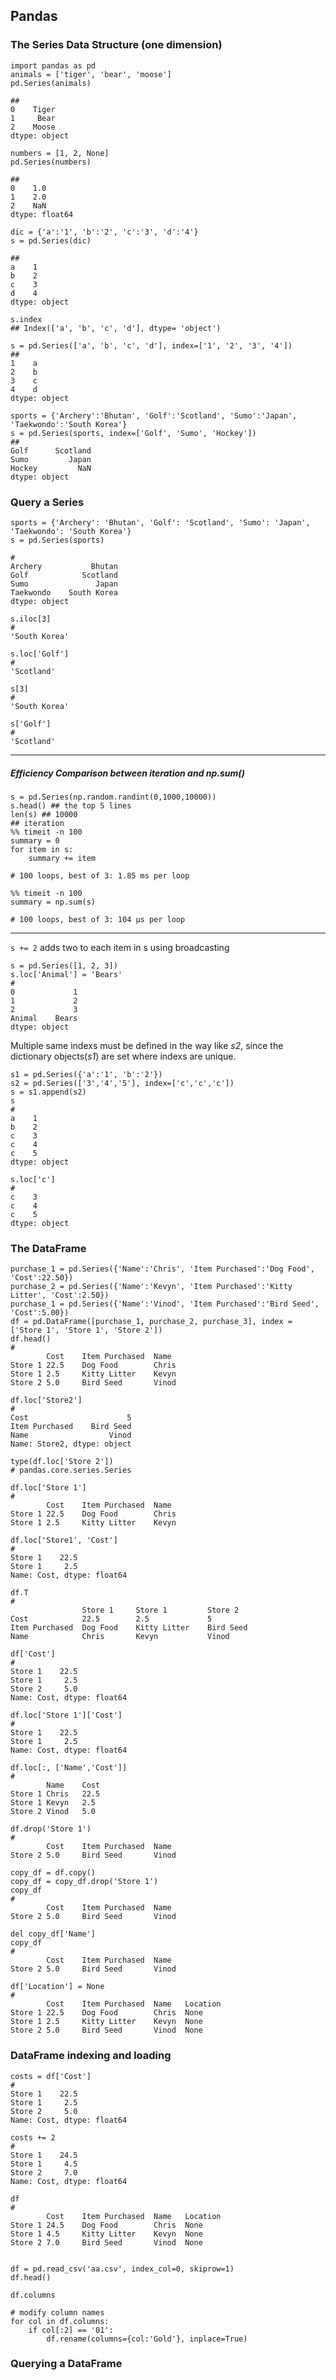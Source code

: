 ## Pandas

### The Series Data Structure (one dimension)
	import pandas as pd
	animals = ['tiger', 'bear', 'moose']
	pd.Series(animals)

	##
	0    Tiger
	1     Bear
	2    Moose
	dtype: object

	numbers = [1, 2, None]
	pd.Series(numbers)

	##
	0    1.0
	1    2.0
	2    NaN
	dtype: float64

	dic = {'a':'1', 'b':'2', 'c':'3', 'd':'4'}
	s = pd.Series(dic)

	##
	a    1
	b    2
	c    3
	d    4
	dtype: object

	s.index
	## Index(['a', 'b', 'c', 'd'], dtype= 'object')

	s = pd.Series(['a', 'b', 'c', 'd'], index=['1', '2', '3', '4'])
	##
	1    a
	2    b
	3    c
	4    d
	dtype: object

	sports = {'Archery':'Bhutan', 'Golf':'Scotland', 'Sumo':'Japan', 'Taekwondo':'South Korea'}
	s = pd.Series(sports, index=['Golf', 'Sumo', 'Hockey'])
	##
	Golf      Scotland
	Sumo         Japan
	Hockey         NaN
	dtype: object

### Query a Series

	sports = {'Archery': 'Bhutan', 'Golf': 'Scotland', 'Sumo': 'Japan', 'Taekwondo': 'South Korea'}
	s = pd.Series(sports)

	#
	Archery           Bhutan
	Golf            Scotland
	Sumo               Japan
	Taekwondo    South Korea
	dtype: object

	s.iloc[3]
	# 
	'South Korea'

	s.loc['Golf']
	#
	'Scotland'

	s[3]
	#
	'South Korea'

	s['Golf']
	#
	'Scotland'

---
##### Efficiency Comparison between iteration and np.sum()
	s = pd.Series(np.random.randint(0,1000,10000))
	s.head() ## the top 5 lines
	len(s) ## 10000
	## iteration
	%% timeit -n 100
	summary = 0
	for item in s:
		summary += item
	
	# 100 loops, best of 3: 1.85 ms per loop

	%% timeit -n 100
	summary = np.sum(s)

	# 100 loops, best of 3: 104 µs per loop
---

`s += 2` adds two to each item in s using broadcasting

	s = pd.Series([1, 2, 3])
	s.loc['Animal'] = 'Bears'
	#
	0             1
	1             2
	2             3
	Animal    Bears
	dtype: object

Multiple same indexs must be defined in the way like *s2*, since the dictionary objects(*s1*) are set where indexs are unique.

	s1 = pd.Series({'a':'1', 'b':'2'}) 
	s2 = pd.Series(['3','4','5'], index=['c','c','c']) 
	s = s1.append(s2)
	s
	# 
	a    1
	b    2 
	c    3
	c    4
	c    5
	dtype: object

	s.loc['c']
	#
	c    3
	c    4
	c    5
	dtype: object

### The DataFrame

	purchase_1 = pd.Series({'Name':'Chris', 'Item Purchased':'Dog Food', 'Cost':22.50})
	purchase_2 = pd.Series({'Name':'Kevyn', 'Item Purchased':'Kitty Litter', 'Cost':2.50})
	purchase_1 = pd.Series({'Name':'Vinod', 'Item Purchased':'Bird Seed', 'Cost':5.00})
	df = pd.DataFrame([purchase_1, purchase_2, purchase_3], index = ['Store 1', 'Store 1', 'Store 2'])
	df.head()
	#
			Cost	Item Purchased	Name
	Store 1	22.5	Dog Food		Chris
	Store 1	2.5		Kitty Litter	Kevyn
	Store 2	5.0		Bird Seed		Vinod

	df.loc['Store2']
	#
	Cost                      5
	Item Purchased    Bird Seed
	Name                  Vinod
	Name: Store2, dtype: object

	type(df.loc['Store 2'])
	# pandas.core.series.Series

	df.loc['Store 1']
	#
			Cost	Item Purchased	Name
	Store 1	22.5	Dog Food		Chris
	Store 1	2.5		Kitty Litter	Kevyn

	df.loc['Store1', 'Cost']
	#
	Store 1    22.5
	Store 1     2.5
	Name: Cost, dtype: float64

	df.T
	#
					Store 1		Store 1			Store 2
	Cost			22.5		2.5				5
	Item Purchased	Dog Food	Kitty Litter	Bird Seed
	Name			Chris		Kevyn			Vinod

	df['Cost']
	#
	Store 1    22.5
	Store 1     2.5
	Store 2     5.0
	Name: Cost, dtype: float64

	df.loc['Store 1']['Cost']
	#
	Store 1    22.5
	Store 1     2.5
	Name: Cost, dtype: float64

	df.loc[:, ['Name','Cost']]
	#
			Name	Cost
	Store 1	Chris	22.5
	Store 1	Kevyn	2.5
	Store 2	Vinod	5.0

	df.drop('Store 1')
	#
			Cost	Item Purchased	Name
	Store 2	5.0		Bird Seed		Vinod

	copy_df = df.copy()
	copy_df = copy_df.drop('Store 1')
	copy_df
	#
			Cost	Item Purchased	Name
	Store 2	5.0		Bird Seed		Vinod

	del copy_df['Name']
	copy_df
	#
			Cost	Item Purchased	Name
	Store 2	5.0		Bird Seed		Vinod

	df['Location'] = None
	#
			Cost	Item Purchased	Name   Location
	Store 1	22.5	Dog Food		Chris  None
	Store 1	2.5		Kitty Litter	Kevyn  None
	Store 2	5.0		Bird Seed		Vinod  None


### DataFrame indexing and loading
	costs = df['Cost']
	#
	Store 1    22.5
	Store 1     2.5
	Store 2     5.0
	Name: Cost, dtype: float64

	costs += 2
	#
	Store 1    24.5
	Store 1     4.5
	Store 2     7.0
	Name: Cost, dtype: float64

	df
	#
			Cost	Item Purchased	Name   Location
	Store 1	24.5	Dog Food		Chris  None
	Store 1	4.5		Kitty Litter	Kevyn  None
	Store 2	7.0		Bird Seed		Vinod  None


	df = pd.read_csv('aa.csv', index_col=0, skiprow=1)
	df.head()

	df.columns

	# modify column names
	for col in df.columns:
		if col[:2] == '01':
			df.rename(columns={col:'Gold'}, inplace=True) 

### Querying a DataFrame













